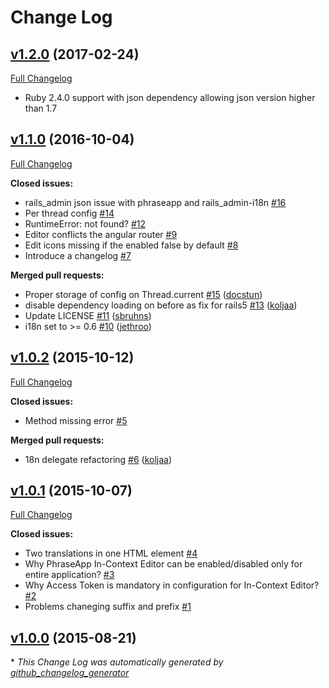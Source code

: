 # Change Log

## [v1.2.0](https://github.com/phrase/phraseapp-in-context-editor-ruby/tree/v1.2.0) (2017-02-24)
[Full Changelog](https://github.com/phrase/phraseapp-in-context-editor-ruby/compare/v1.1.0...v1.2.0)

- Ruby 2.4.0 support with json dependency allowing json version higher than 1.7

## [v1.1.0](https://github.com/phrase/phraseapp-in-context-editor-ruby/tree/v1.1.0) (2016-10-04)
[Full Changelog](https://github.com/phrase/phraseapp-in-context-editor-ruby/compare/v1.0.2...v1.1.0)

**Closed issues:**

- rails\_admin json issue with phraseapp and rails\_admin-i18n [\#16](https://github.com/phrase/phraseapp-in-context-editor-ruby/issues/16)
- Per thread config [\#14](https://github.com/phrase/phraseapp-in-context-editor-ruby/issues/14)
- RuntimeError: not found? [\#12](https://github.com/phrase/phraseapp-in-context-editor-ruby/issues/12)
- Editor conflicts the angular router [\#9](https://github.com/phrase/phraseapp-in-context-editor-ruby/issues/9)
- Edit icons missing if the enabled false by default [\#8](https://github.com/phrase/phraseapp-in-context-editor-ruby/issues/8)
- Introduce a changelog [\#7](https://github.com/phrase/phraseapp-in-context-editor-ruby/issues/7)

**Merged pull requests:**

- Proper storage of config on Thread.current [\#15](https://github.com/phrase/phraseapp-in-context-editor-ruby/pull/15) ([docstun](https://github.com/docstun))
- disable dependency loading on before as fix for rails5 [\#13](https://github.com/phrase/phraseapp-in-context-editor-ruby/pull/13) ([koljaa](https://github.com/koljaa))
- Update LICENSE [\#11](https://github.com/phrase/phraseapp-in-context-editor-ruby/pull/11) ([sbruhns](https://github.com/sbruhns))
- i18n set to \>= 0.6 [\#10](https://github.com/phrase/phraseapp-in-context-editor-ruby/pull/10) ([jethroo](https://github.com/jethroo))

## [v1.0.2](https://github.com/phrase/phraseapp-in-context-editor-ruby/tree/v1.0.2) (2015-10-12)
[Full Changelog](https://github.com/phrase/phraseapp-in-context-editor-ruby/compare/v1.0.1...v1.0.2)

**Closed issues:**

- Method missing error [\#5](https://github.com/phrase/phraseapp-in-context-editor-ruby/issues/5)

**Merged pull requests:**

- 18n delegate refactoring [\#6](https://github.com/phrase/phraseapp-in-context-editor-ruby/pull/6) ([koljaa](https://github.com/koljaa))

## [v1.0.1](https://github.com/phrase/phraseapp-in-context-editor-ruby/tree/v1.0.1) (2015-10-07)
[Full Changelog](https://github.com/phrase/phraseapp-in-context-editor-ruby/compare/v1.0.0...v1.0.1)

**Closed issues:**

- Two translations in one HTML element [\#4](https://github.com/phrase/phraseapp-in-context-editor-ruby/issues/4)
- Why PhraseApp In-Context Editor can be enabled/disabled only for entire application? [\#3](https://github.com/phrase/phraseapp-in-context-editor-ruby/issues/3)
- Why Access Token is mandatory in configuration for In-Context Editor?  [\#2](https://github.com/phrase/phraseapp-in-context-editor-ruby/issues/2)
- Problems chaneging suffix and prefix [\#1](https://github.com/phrase/phraseapp-in-context-editor-ruby/issues/1)

## [v1.0.0](https://github.com/phrase/phraseapp-in-context-editor-ruby/tree/v1.0.0) (2015-08-21)


\* *This Change Log was automatically generated by [github_changelog_generator](https://github.com/skywinder/Github-Changelog-Generator)*
